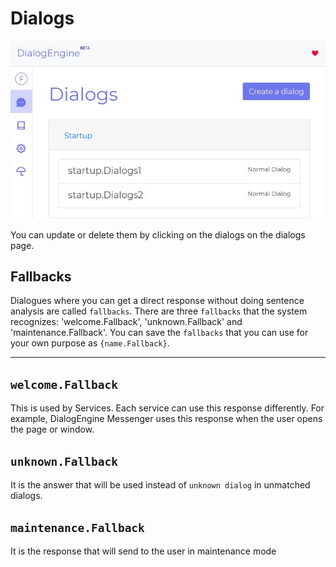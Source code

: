 # Dialogs

![page](./src/content11.png)

You can update or delete them by clicking on the dialogs on the dialogs page.

## Fallbacks

Dialogues where you can get a direct response without doing sentence analysis are called `fallbacks`. There are three `fallbacks` that the system recognizes: 'welcome.Fallback', 'unknown.Fallback' and 'maintenance.Fallback'. You can save the `fallbacks` that you can use for your own purpose as `{name.Fallback}`.

---

## `welcome.Fallback`

This is used by Services. Each service can use this response differently. For example, DialogEngine Messenger uses this response when the user opens the page or window.

## `unknown.Fallback`

It is the answer that will be used instead of `unknown dialog` in unmatched dialogs.

## `maintenance.Fallback`

It is the response that will send to the user in maintenance mode
